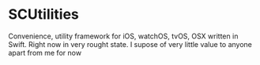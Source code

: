 # SCUtilities
Convenience, utility framework for iOS, watchOS, tvOS, OSX written in Swift. Right now in very rought state. I supose of very little value to anyone apart from me for now

